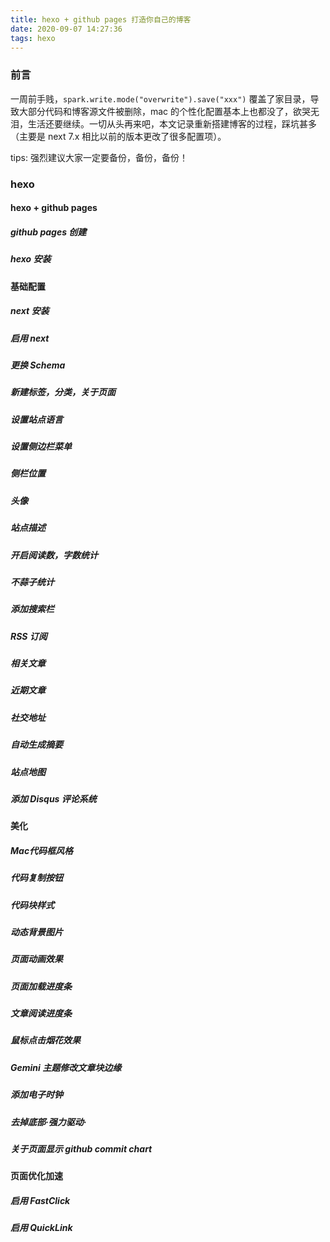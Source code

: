 ```yaml
---
title: hexo + github pages 打造你自己的博客
date: 2020-09-07 14:27:36
tags: hexo
---
```


### 前言
一周前手贱，`spark.write.mode("overwrite").save("xxx")` 覆盖了家目录，导致大部分代码和博客源文件被删除，mac 的个性化配置基本上也都没了，欲哭无泪，生活还要继续。一切从头再来吧，本文记录重新搭建博客的过程，踩坑甚多（主要是 next 7.x 相比以前的版本更改了很多配置项）。
<!--more-->
tips: 强烈建议大家一定要备份，备份，备份！

### hexo 
#### hexo + github pages
##### github pages 创建

##### hexo 安装


#### 基础配置
##### next 安装
##### 启用 next
##### 更换 Schema
##### 新建标签，分类，关于页面
##### 设置站点语言
##### 设置侧边栏菜单
##### 侧栏位置
##### 头像
##### 站点描述
##### 开启阅读数，字数统计
##### 不蒜子统计
##### 添加搜索栏
##### RSS 订阅
##### 相关文章
##### 近期文章
##### 社交地址
##### 自动生成摘要
##### 站点地图
##### 添加 Disqus 评论系统


#### 美化
##### Mac代码框风格
##### 代码复制按钮
##### 代码块样式
##### 动态背景图片
##### 页面动画效果
##### 页面加载进度条
##### 文章阅读进度条
##### 鼠标点击烟花效果
##### Gemini 主题修改文章块边缘
##### 添加电子时钟
##### 去掉底部·强力驱动·
##### 关于页面显示 github commit chart

#### 页面优化加速
##### 启用 FastClick
##### 启用 QuickLink



